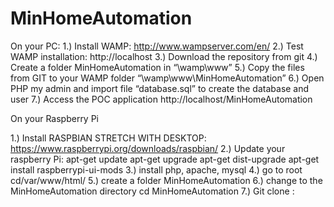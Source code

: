 # MinHomeAutomation

On your PC:
1.)	Install WAMP: http://www.wampserver.com/en/
2.)	Test WAMP installation: http://localhost
3.)	Download the repository from git
4.)	Create a folder MinHomeAutomation in “\wamp\www”
5.)	Copy the files from GIT to your WAMP folder “\wamp\www\MinHomeAutomation”
6.)	Open PHP my admin and import file “database.sql” to create the database and user
7.)	Access the POC application http://localhost/MinHomeAutomation

On your Raspberry Pi

1.) Install RASPBIAN STRETCH WITH DESKTOP: https://www.raspberrypi.org/downloads/raspbian/
2.) Update your raspberry Pi: 
apt-get update
apt-get upgrade
apt-get dist-upgrade
apt-get install raspberrypi-ui-mods
3.) install php, apache, mysql
4.) go to root cd/var/www/html/
5.) create a folder MinHomeAutomation
6.) change to the MinHomeAutomation directory cd MinHomeAutomation
7.) Git clone : 
